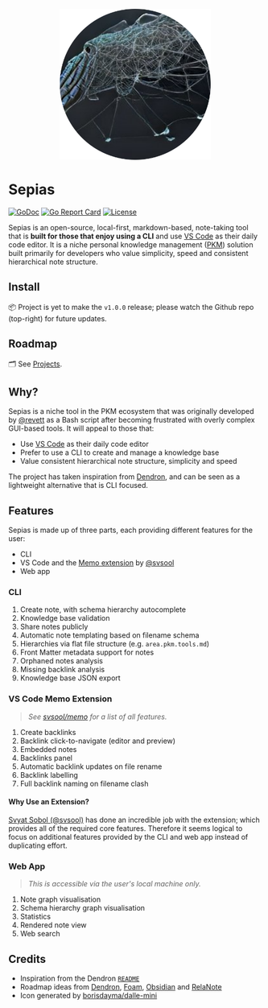 <p align="center">
  <img src="./assets/icon.png" alt="Icon generated by DALL•E Mini" width="300px">
</p>

# Sepias

[![GoDoc](https://img.shields.io/badge/go-documentation-blue.svg?style=flat-square)](https://pkg.go.dev/github.com/revett/sepias)
[![Go Report Card](https://goreportcard.com/badge/github.com/revett/sepias?style=flat-square)](https://goreportcard.com/report/github.com/revett/sepias)
[![License](https://img.shields.io/badge/license-mit-blue.svg?style=flat-square)](https://github.com/revett/sepias/blob/main/LICENSE)

Sepias is an open-source, local-first, markdown-based, note-taking tool that is
**built for those that enjoy using a CLI** and use
[VS Code](https://code.visualstudio.com) as their daily code editor. It is a
niche personal knowledge management
([PKM](https://en.wikipedia.org/wiki/Personal_knowledge_management)) solution
built primarily for developers who value simplicity, speed and consistent
hierarchical note structure.

## Install

📦 Project is yet to make the `v1.0.0` release; please watch the Github repo
(top-right) for future updates.

## Roadmap

🗂 See [Projects](https://github.com/users/revett/projects/1).

## Why?

Sepias is a niche tool in the PKM ecosystem that was originally developed by
[@revett](https://revcd.com) as a Bash script after becoming frustrated with
overly complex GUI-based tools. It will appeal to those that:

- Use [VS Code](https://code.visualstudio.com) as their daily code editor
- Prefer to use a CLI to create and manage a knowledge base
- Value consistent hierarchical note structure, simplicity and speed

The project has taken inspiration from
[Dendron](https://github.com/dendronhq/dendron), and can be seen as a
lightweight alternative that is CLI focused.

## Features

Sepias is made up of three parts, each providing different features for the
user:

- CLI
- VS Code and the [Memo extension](https://github.com/svsool/memo) by
  [@svsool](https://github.com/svsool)
- Web app

### CLI

1. Create note, with schema hierarchy autocomplete
1. Knowledge base validation
1. Share notes publicly
1. Automatic note templating based on filename schema
1. Hierarchies via flat file structure (e.g. `area.pkm.tools.md`)
1. Front Matter metadata support for notes
1. Orphaned notes analysis
1. Missing backlink analysis
1. Knowledge base JSON export

### VS Code Memo Extension

> _See [svsool/memo](https://github.com/svsool/memo) for a list of all
> features._

1. Create backlinks
1. Backlink click-to-navigate (editor and preview)
1. Embedded notes
1. Backlinks panel
1. Automatic backlink updates on file rename
1. Backlink labelling
1. Full backlink naming on filename clash

#### Why Use an Extension?

[Svyat Sobol (@svsool)](https://github.com/svsool) has done an incredible job
with the extension; which provides all of the required core features. Therefore
it seems logical to focus on additional features provided by the CLI and web app
instead of duplicating effort.

### Web App

> _This is accessible via the user's local machine only._

1. Note graph visualisation
1. Schema hierarchy graph visualisation
1. Statistics
1. Rendered note view
1. Web search

## Credits

- Inspiration from the Dendron [`README`](https://github.com/dendronhq/dendron)
- Roadmap ideas from [Dendron](https://github.com/dendronhq/dendron),
  [Foam](https://github.com/foambubble/foam),
  [Obsidian](https://github.com/obsidianmd) and
  [RelaNote](https://relanote.com)
- Icon generated by
  [borisdayma/dalle-mini](https://github.com/borisdayma/dalle-mini)
